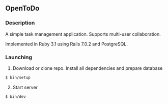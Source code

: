 
## OpenToDo

### Description

A simple task management application.
Supports multi-user collaboration.

Implemented in Ruby 3.1 using Rails 7.0.2 and PostgreSQL.

### Launching

1. Download or clone repo. Install all dependencies and prepare database

```bash
$ bin/setup
```

2. Start server

```bash
$ bin/dev
```
